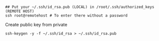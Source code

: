 ```
## Put your ~/.ssh/id_rsa.pub (LOCAL) in /root/.ssh/authorized_keys (REMOTE HOST)
ssh root@remotehost # To enter there without a password
```


Create public key from private
```
ssh-keygen -y -f ~/.ssh/id_rsa > ~/.ssh/id_rsa.pub
```
